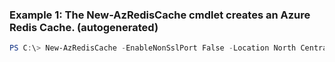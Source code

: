 ### Example 1: The New-AzRedisCache cmdlet creates an Azure Redis Cache. (autogenerated)
```powershell
PS C:\> New-AzRedisCache -EnableNonSslPort False -Location North Central US -Name MyCache -ResourceGroupName MyGroup -Size 250MB -Sku Basic
```

